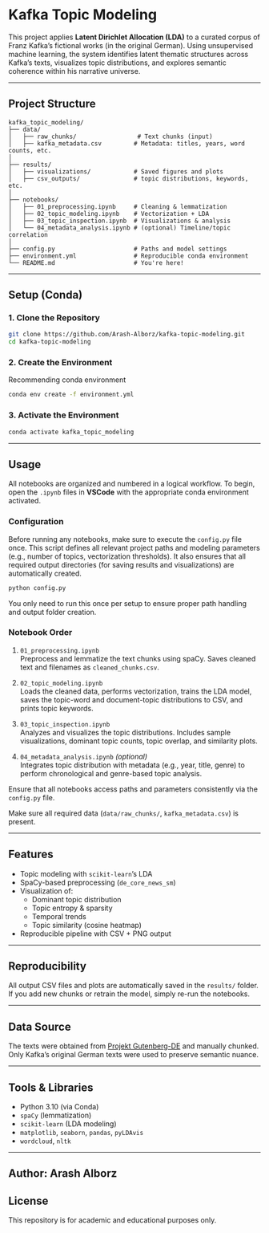 # Kafka Topic Modeling

This project applies **Latent Dirichlet Allocation (LDA)** to a curated corpus of Franz Kafka’s fictional works (in the original German). Using unsupervised machine learning, the system identifies latent thematic structures across Kafka’s texts, visualizes topic distributions, and explores semantic coherence within his narrative universe.

---

## Project Structure

```
kafka_topic_modeling/
├── data/
│   ├── raw_chunks/                 # Text chunks (input)
│   ├── kafka_metadata.csv         # Metadata: titles, years, word counts, etc.
│
├── results/
│   ├── visualizations/            # Saved figures and plots
│   ├── csv_outputs/               # topic distributions, keywords, etc.
│
├── notebooks/
│   ├── 01_preprocessing.ipynb     # Cleaning & lemmatization
│   ├── 02_topic_modeling.ipynb    # Vectorization + LDA
│   ├── 03_topic_inspection.ipynb  # Visualizations & analysis
│   └── 04_metadata_analysis.ipynb # (optional) Timeline/topic correlation
│
├── config.py                      # Paths and model settings
├── environment.yml                # Reproducible conda environment
└── README.md                      # You're here!
```

---

## Setup (Conda)

### 1. Clone the Repository

```bash
git clone https://github.com/Arash-Alborz/kafka-topic-modeling.git
cd kafka-topic-modeling
```

### 2. Create the Environment
Recommending conda environment

```bash
conda env create -f environment.yml
```

### 3. Activate the Environment

```bash
conda activate kafka_topic_modeling
```

---

## Usage

All notebooks are organized and numbered in a logical workflow. To begin, open the `.ipynb` files in **VSCode** with the appropriate conda environment activated.

### Configuration

Before running any notebooks, make sure to execute the `config.py` file once. This script defines all relevant project paths and modeling parameters (e.g., number of topics, vectorization thresholds). It also ensures that all required output directories (for saving results and visualizations) are automatically created.

```bash
python config.py
```

You only need to run this once per setup to ensure proper path handling and output folder creation.

### Notebook Order

1. `01_preprocessing.ipynb`  
   Preprocess and lemmatize the text chunks using spaCy. Saves cleaned text and filenames as `cleaned_chunks.csv`.

2. `02_topic_modeling.ipynb`  
   Loads the cleaned data, performs vectorization, trains the LDA model, saves the topic-word and document-topic distributions to CSV, and prints topic keywords.

3. `03_topic_inspection.ipynb`  
   Analyzes and visualizes the topic distributions. Includes sample visualizations, dominant topic counts, topic overlap, and similarity plots.

4. `04_metadata_analysis.ipynb` *(optional)*  
   Integrates topic distribution with metadata (e.g., year, title, genre) to perform chronological and genre-based topic analysis.

Ensure that all notebooks access paths and parameters consistently via the `config.py` file.

Make sure all required data (`data/raw_chunks/`, `kafka_metadata.csv`) is present.

---

## Features

- Topic modeling with `scikit-learn`’s LDA
- SpaCy-based preprocessing (`de_core_news_sm`)
- Visualization of:
  - Dominant topic distribution
  - Topic entropy & sparsity
  - Temporal trends
  - Topic similarity (cosine heatmap)
- Reproducible pipeline with CSV + PNG output

---

## Reproducibility

All output CSV files and plots are automatically saved in the `results/` folder. If you add new chunks or retrain the model, simply re-run the notebooks.

---

## Data Source

The texts were obtained from [Projekt Gutenberg-DE](https://www.projekt-gutenberg.org) and manually chunked. Only Kafka’s original German texts were used to preserve semantic nuance.

---

## Tools & Libraries

- Python 3.10 (via Conda)
- `spaCy` (lemmatization)
- `scikit-learn` (LDA modeling)
- `matplotlib`, `seaborn`, `pandas`, `pyLDAvis`
- `wordcloud`, `nltk`

---

## Author: Arash Alborz

## License

This repository is for academic and educational purposes only.